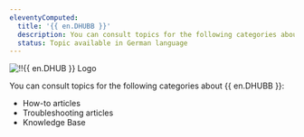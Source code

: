 ```yaml
---
eleventyComputed:
  title: '{{ en.DHUBB }}'
  description: You can consult topics for the following categories about {{ en.DHUBB }}':' How-to articles, Troubleshooting articles, and Knowledge Base.
  status: Topic available in German language
---
```

![!!{{ en.DHUB }} Logo](https://webdevolutions.blob.core.windows.net/images/projects/devolutions-hub-business/devolutions-hub-business-color-shadow.svg)

You can consult topics for the following categories about {{ en.DHUBB }}:

* How-to articles
* Troubleshooting articles
* Knowledge Base
